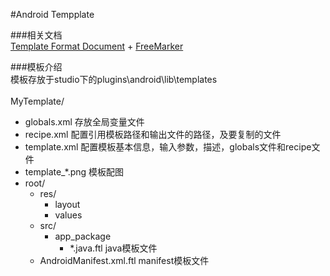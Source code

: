 #Android Tempplate

###相关文档<br>
[Template Format Document](http://www.i-programmer.info/professional-programmer/resources-and-tools/6845-android-adt-template-format-document.html#toc_escapexmlstring)  +  [FreeMarker](http://freemarker.org/docs/index.html)<br>

###模板介绍<br>
模板存放于studio下的plugins\android\lib\templates<br>
<br>
MyTemplate/ <br>
  * globals.xml     存放全局变量文件<br>
  * recipe.xml      配置引用模板路径和输出文件的路径，及要复制的文件<br>
  * template.xml    配置模板基本信息，输入参数，描述，globals文件和recipe文件<br>
  * template_*.png   模板配图<br>
  * root/ <br>
    * res/ <br>
      * layout <br>
      * values <br>
    * src/ <br>
      * app_package <br>
        * \*.java.ftl   java模板文件<br>
    * AndroidManifest.xml.ftl   manifest模板文件<br>


